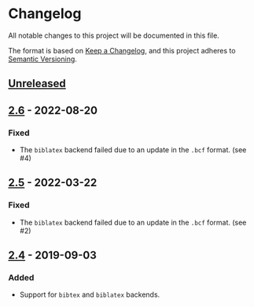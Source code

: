 # Changelog

All notable changes to this project will be documented in this file.

The format is based on [Keep a Changelog](https://keepachangelog.com/en/1.0.0/),
and this project adheres to [Semantic Versioning](https://semver.org/spec/v2.0.0.html).

## [Unreleased]

## [2.6] - 2022-08-20

### Fixed

* The `biblatex` backend failed due to an update in the `.bcf` format.
  (see #4)

## [2.5] - 2022-03-22

### Fixed

* The `biblatex` backend failed due to an update in the `.bcf` format.
  (see #2)

## [2.4] - 2019-09-03

### Added

* Support for `bibtex` and `biblatex` backends.

[Unreleased]: https://gitlab.com/islandoftex/checkcites/compare/v2.6...master
[2.6]: https://gitlab.com/islandoftex/checkcites/-/tags/v2.6
[2.5]: https://gitlab.com/islandoftex/checkcites/-/tags/v2.5
[2.4]: https://gitlab.com/islandoftex/checkcites/-/tags/v2.4
